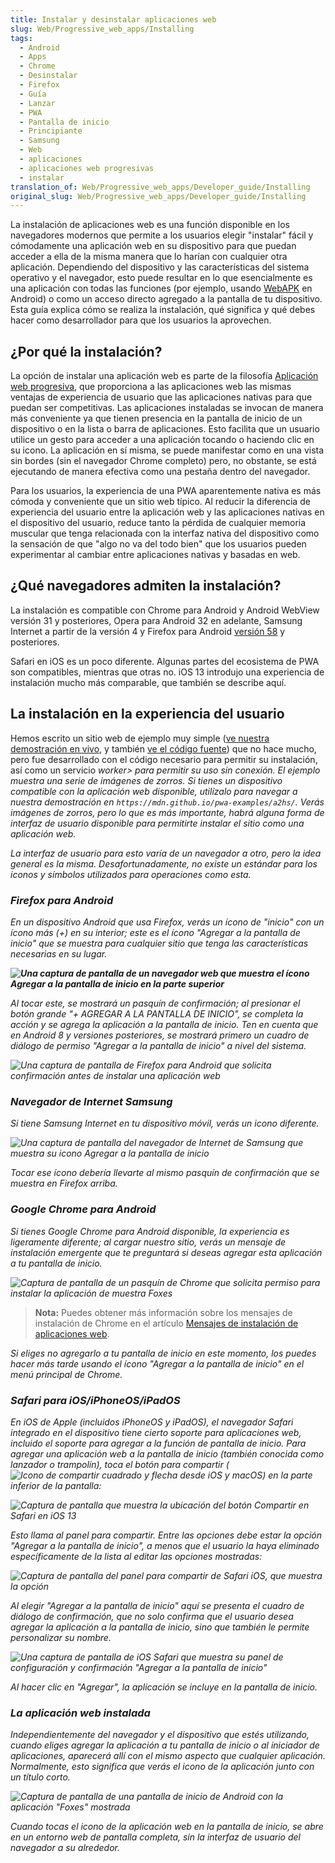 ```yaml
---
title: Instalar y desinstalar aplicaciones web
slug: Web/Progressive_web_apps/Installing
tags:
  - Android
  - Apps
  - Chrome
  - Desinstalar
  - Firefox
  - Guía
  - Lanzar
  - PWA
  - Pantalla de inicio
  - Principiante
  - Samsung
  - Web
  - aplicaciones
  - aplicaciones web progresivas
  - instalar
translation_of: Web/Progressive_web_apps/Developer_guide/Installing
original_slug: Web/Progressive_web_apps/Developer_guide/Installing
---
```


La instalación de aplicaciones web es una función disponible en los navegadores modernos que permite a los usuarios elegir "instalar" fácil y cómodamente una aplicación web en su dispositivo para que puedan acceder a ella de la misma manera que lo harían con cualquier otra aplicación. Dependiendo del dispositivo y las características del sistema operativo y el navegador, esto puede resultar en lo que esencialmente es una aplicación con todas las funciones (por ejemplo, usando [WebAPK](https://developers.google.com/web/fundamentals/integration/webapks) en Android) o como un acceso directo agregado a la pantalla de tu dispositivo. Esta guía explica cómo se realiza la instalación, qué significa y qué debes hacer como desarrollador para que los usuarios la aprovechen.

## ¿Por qué la instalación?

La opción de instalar una aplicación web es parte de la filosofía [Aplicación web progresiva](/es/docs/Web/Progressive_web_apps), que proporciona a las aplicaciones web las mismas ventajas de experiencia de usuario que las aplicaciones nativas para que puedan ser competitivas. Las aplicaciones instaladas se invocan de manera más conveniente ya que tienen presencia en la pantalla de inicio de un dispositivo o en la lista o barra de aplicaciones. Esto facilita que un usuario utilice un gesto para acceder a una aplicación tocando o haciendo clic en su icono. La aplicación en sí misma, se puede manifestar como en una vista sin bordes (sin el navegador Chrome completo) pero, no obstante, se está ejecutando de manera efectiva como una pestaña dentro del navegador.

Para los usuarios, la experiencia de una PWA aparentemente nativa es más cómoda y conveniente que un sitio web típico. Al reducir la diferencia de experiencia del usuario entre la aplicación web y las aplicaciones nativas en el dispositivo del usuario, reduce tanto la pérdida de cualquier memoria muscular que tenga relacionada con la interfaz nativa del dispositivo como la sensación de que "algo no va del todo bien" que los usuarios pueden experimentar al cambiar entre aplicaciones nativas y basadas en web.

## ¿Qué navegadores admiten la instalación?

La instalación es compatible con Chrome para Android y Android WebView versión 31 y posteriores, Opera para Android 32 en adelante, Samsung Internet a partir de la versión 4 y Firefox para Android [versión 58](/es/docs/Mozilla/Firefox/Releases/58) y posteriores.

Safari en iOS es un poco diferente. Algunas partes del ecosistema de PWA son compatibles, mientras que otras no. iOS 13 introdujo una experiencia de instalación mucho más comparable, que también se describe aquí.

## La instalación en la experiencia del usuario

Hemos escrito un sitio web de ejemplo muy simple ([ve nuestra demostración en vivo](https://mdn.github.io/pwa-examples/a2hs/), y también [ve el código fuente](https://github.com/mdn/pwa-examples/tree/master/a2hs)) que no hace mucho, pero fue desarrollado con el código necesario para permitir su instalación, así como un servicio _worker> para permitir su uso sin conexión. El ejemplo muestra una serie de imágenes de zorros. Si tienes un dispositivo compatible con la aplicación web disponible, utilízalo para navegar a nuestra demostración en `https://mdn.github.io/pwa-examples/a2hs/`. Verás imágenes de zorros, pero lo que es más importante, habrá alguna forma de interfaz de usuario disponible para permitirte instalar el sitio como una aplicación web._

_La interfaz de usuario para esto varía de un navegador a otro, pero la idea general es la misma. Desafortunadamente, no existe un estándar para los iconos y símbolos utilizados para operaciones como esta._

### _Firefox para Android_

_En un dispositivo Android que usa Firefox, verás un ícono de "inicio" con un ícono más (+) en su interior; este es el ícono "Agregar a la pantalla de inicio" que se muestra para cualquier sitio que tenga las características necesarias en su lugar._

_**![Una captura de pantalla de un navegador web que muestra el ícono Agregar a la pantalla de inicio en la parte superior](<https://mdn.mozillademos.org/files/17158/android-a2hs-icon.png >)**_

_Al tocar este, se mostrará un pasquín de confirmación; al presionar el botón grande "+ AGREGAR A LA PANTALLA DE INICIO", se completa la acción y se agrega la aplicación a la pantalla de inicio. Ten en cuenta que en Android 8 y versiones posteriores, se mostrará primero un cuadro de diálogo de permiso "Agregar a la pantalla de inicio" a nivel del sistema._

_![Una captura de pantalla de Firefox para Android que solicita confirmación antes de instalar una aplicación web](https://mdn.mozillademos.org/files/17160/fx-a2hs-banner.png)_

### _Navegador de Internet Samsung_

_Si tiene Samsung Internet en tu dispositivo móvil, verás un icono diferente._

_![Una captura de pantalla del navegador de Internet de Samsung que muestra su icono Agregar a la pantalla de inicio](https://mdn.mozillademos.org/files/17161/samsung-internet-add-app.png)_

_Tocar ese ícono debería llevarte al mismo pasquín de confirmación que se muestra en Firefox arriba._

### _Google Chrome para Android_

_Si tienes Google Chrome para Android disponible, la experiencia es ligeramente diferente; al cargar nuestro sitio, verás un mensaje de instalación emergente que te preguntará si deseas agregar esta aplicación a tu pantalla de inicio._

_![Captura de pantalla de un pasquín de Chrome que solicita permiso para instalar la aplicación de muestra Foxes](https://mdn.mozillademos.org/files/17159/chrome-a2hs-banner.png)_

> **Nota:** Puedes obtener más información sobre los mensajes de instalación de Chrome en el artículo [Mensajes de instalación de aplicaciones web](https://developers.google.com/web/fundamentals/app-install-banners/).

_Si eliges no agregarlo a tu pantalla de inicio en este momento, los puedes hacer más tarde usando el ícono "Agregar a la pantalla de inicio" en el menú principal de Chrome._

### _Safari para iOS/iPhoneOS/iPadOS_

_En iOS de Apple (incluidos iPhoneOS y iPadOS), el navegador Safari integrado en el dispositivo tiene cierto soporte para aplicaciones web, incluido el soporte para agregar a la función de pantalla de inicio. Para agregar una aplicación web a la pantalla de inicio (también conocida como lanzador o trampolín), toca el botón para compartir (![Icono de compartir cuadrado y flecha desde iOS y macOS](https://mdn.mozillademos.org/files/17156/square.svg)) en la parte inferior de la pantalla:_

_![Captura de pantalla que muestra la ubicación del botón Compartir en Safari en iOS 13](https://mdn.mozillademos.org/files/17163/safari-ios-a2hs-icon.png)_

_Esto llama al panel para compartir. Entre las opciones debe estar la opción "Agregar a la pantalla de inicio", a menos que el usuario la haya eliminado específicamente de la lista al editar las opciones mostradas:_

_![Captura de pantalla del panel para compartir de Safari iOS, que muestra la opción](https://mdn.mozillademos.org/files/17165/safari-ios-share-menu.png)_

_Al elegir "Agregar a la pantalla de inicio" aquí se presenta el cuadro de diálogo de confirmación, que no solo confirma que el usuario desea agregar la aplicación a la pantalla de inicio, sino que también le permite personalizar su nombre._

_![Una captura de pantalla de iOS Safari que muestra su panel de configuración y confirmación "Agregar a la pantalla de inicio"](https://mdn.mozillademos.org/files/17167/safari-ios-a2hs-banner.png)_

_Al hacer clic en "Agregar", la aplicación se incluye en la pantalla de inicio._

### _La aplicación web instalada_

_Independientemente del navegador y el dispositivo que estés utilizando, cuando eliges agregar la aplicación a tu pantalla de inicio o al iniciador de aplicaciones, aparecerá allí con el mismo aspecto que cualquier aplicación. Normalmente, esto significa que verás el icono de la aplicación junto con un título corto._

_![Captura de pantalla de una pantalla de inicio de Android con la aplicación "Foxes" mostrada](https://mdn.mozillademos.org/files/17157/a2hs-on-home-screen.png)_

_Cuando tocas el icono de la aplicación web en la pantalla de inicio, se abre en un entorno web de pantalla completa, sin la interfaz de usuario del navegador a su alrededor._
